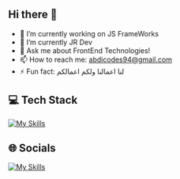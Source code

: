 ## Hi there 👋


- 🔭 I’m currently working on JS FrameWorks
- 🌱 I’m currently JR Dev
- 💬 Ask me about FrontEnd Technologies!
- 📫 How to reach me: abdicodes94@gmail.com
- ⚡ Fun fact: لنا اعمالنا ولكم اعمالكم

## 💻 Tech Stack
[![My Skills](https://skillicons.dev/icons?i=js,html,css,react,angular,vue,bootstrap,github,materialui,netlify,nodejs,redux,vscode)](https://skillicons.dev)

## 🌐 Socials
[![My Skills](https://skillicons.dev/icons?i=linkedin)](https://www.linkedin.com/in/abs0604/)
